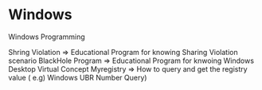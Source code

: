 # Windows
Windows Programming

Shring Violation => Educational Program for knowing Sharing Violation scenario
BlackHole Program => Educational Program for knwoing Windows Desktop Virtual Concept
Myregistry => How to query and get the registry value ( e.g) Windows UBR Number Query)
